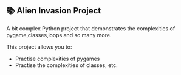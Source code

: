 ## 📚 Alien Invasion Project

A bit complex Python project that demonstrates the complexities of pygame,classes,loops and so many more.

This project allows you to:

- Practise complexities of pygames
- Practise the complexities of classes, etc.
